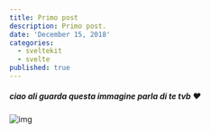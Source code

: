 ```yaml
---
title: Primo post
description: Primo post.
date: 'December 15, 2018'
categories:
  - sveltekit
  - svelte
published: true
---
```


##### ciao ali guarda questa immagine parla di te tvb ❤️
![img](https://cdn.masto.host/mastodonuno/media_attachments/files/111/824/063/184/135/675/original/8e5cf1ba1a28fc16.png)